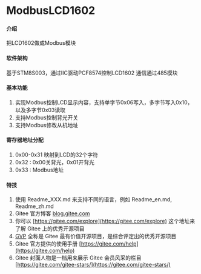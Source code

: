 # ModbusLCD1602

#### 介绍
把LCD1602做成Modbus模块

#### 软件架构
基于STM8S003，通过IIC驱动PCF8574控制LCD1602
通信通过485模块


#### 基本功能
1.  实现Modbus控制LCD显示内容，支持单字节0x06写入，多字节写入0x10，以及多字节0x03读取
2.  支持Modbus控制背光开关
3.  支持Modbus修改从机地址
#### 寄存器地址分配
1.   0x00-0x31 映射到LCD的32个字符
2.   0x32  : 0x00关背光，0x01开背光
3.   0x33  : Modbus地址


#### 特技

1.  使用 Readme\_XXX.md 来支持不同的语言，例如 Readme\_en.md, Readme\_zh.md
2.  Gitee 官方博客 [blog.gitee.com](https://blog.gitee.com)
3.  你可以 [https://gitee.com/explore](https://gitee.com/explore) 这个地址来了解 Gitee 上的优秀开源项目
4.  [GVP](https://gitee.com/gvp) 全称是 Gitee 最有价值开源项目，是综合评定出的优秀开源项目
5.  Gitee 官方提供的使用手册 [https://gitee.com/help](https://gitee.com/help)
6.  Gitee 封面人物是一档用来展示 Gitee 会员风采的栏目 [https://gitee.com/gitee-stars/](https://gitee.com/gitee-stars/)
